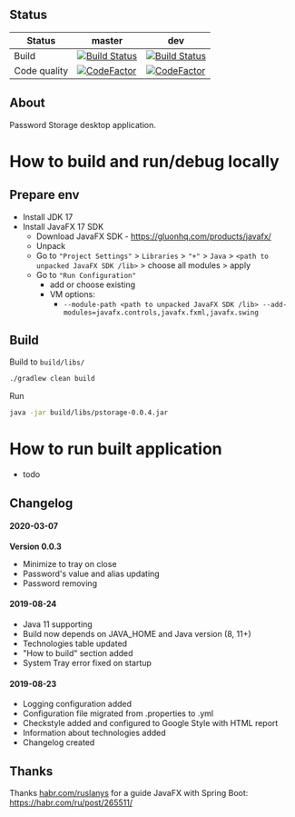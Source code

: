 ## Status
| Status | master | dev |
| --- | --- | --- |
| Build | [![Build Status](https://shaaart.visualstudio.com/pstorage/_apis/build/status/shaart.pstorage?branchName=master)](https://shaaart.visualstudio.com/pstorage/_build/latest?definitionId=1&branchName=master) | [![Build Status](https://shaaart.visualstudio.com/pstorage/_apis/build/status/shaart.pstorage?branchName=dev)](https://shaaart.visualstudio.com/pstorage/_build/latest?definitionId=1&branchName=dev) |
| Code quality | [![CodeFactor](https://www.codefactor.io/repository/github/shaart/pstorage/badge/master?s=01f316b05c9b3631acd487abdf9ae42c2bae56f5)](https://www.codefactor.io/repository/github/shaart/pstorage/overview/master) | [![CodeFactor](https://www.codefactor.io/repository/github/shaart/pstorage/badge/dev?s=01f316b05c9b3631acd487abdf9ae42c2bae56f5)](https://www.codefactor.io/repository/github/shaart/pstorage/overview/dev) |

## About
Password Storage desktop application.

# How to build and run/debug locally
## Prepare env
- Install JDK 17
- Install JavaFX 17 SDK
  - Download JavaFX SDK - https://gluonhq.com/products/javafx/
  - Unpack
  - Go to `"Project Settings"` > `Libraries` > `"+"` > `Java` > `<path to unpacked JavaFX SDK /lib>` > choose all modules > apply
  - Go to `"Run Configuration"` 
    - add or choose existing
    - VM options:
      - `--module-path <path to unpacked JavaFX SDK /lib> --add-modules=javafx.controls,javafx.fxml,javafx.swing`

## Build
Build to `build/libs/`
```bash
./gradlew clean build
```
Run
```bash
java -jar build/libs/pstorage-0.0.4.jar
```

# How to run built application
- todo

## Changelog
#### 2020-03-07
**Version 0.0.3**
- Minimize to tray on close
- Password's value and alias updating
- Password removing

#### 2019-08-24
- Java 11 supporting
- Build now depends on JAVA_HOME and Java version (8, 11+)
- Technologies table updated 
- "How to build" section added
- System Tray error fixed on startup

#### 2019-08-23
- Logging configuration added
- Configuration file migrated from .properties to .yml
- Checkstyle added and configured to Google Style with HTML report
- Information about technologies added
- Changelog created

## Thanks
Thanks [habr.com/ruslanys](https://habr.com/ru/users/ruslanys/) for a guide JavaFX with Spring Boot: https://habr.com/ru/post/265511/

